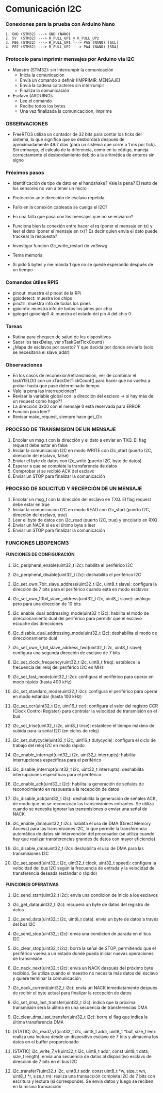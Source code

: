 # Comunicación I2C

### Conexiones para la prueba con Arduino Nano

    1. GND (STM32) ---> GND (NANO)
    2. 5V  (STM32) ---> R_PULL_UP1 y R_PULL_UP2
    3. PB6 (STM32) ---> R_PULL_UP1 ---> PA5 (NANO) [SCL]
    4. PB7 (STM32) ---> R_PULL_UP2 ---> PA4 (NANO) [SDA]

### Protocolo para imprimir mensajes por Arduino via I2C
- Maestro (STM32): sin interrumpir la comunicación
    - Inicia la comunicación
    - Envía un comando a definir (IMPRIMIR_MENSAJE)
    - Envía la cadena caracteres sin interrumpir
    - Finaliza la comunicación
- Esclavo (ARDUINO):
    - Lee el comando
    - Recibe todos los bytes
    - Una vez finalizada la comunicacióon, imprime

### OBSERVACIONES
- FreeRTOS utiliza un contador de 32 bits para contar los ticks del sistema, lo que significa que se desbordará después de aproximadamente 49.7 días (para un sistema que corre a 1 ms por tick). Sin embargo, el cálculo de la diferencia, como en tu código, maneja correctamente el desbordamiento debido a la aritmética de enteros sin signo

### Próximos pasos
- Identificación de tipo de dato en el handshake? Vale la pena? El resto de los sensores no van a tener un micro
- Protección ante dirección de esclavo repetida
- Fallo en la conexión cableada se cuelga el I2C?
- En una falla que pasa con los mensajes que no se enviaron?
- Funciona bien la conexión entre hacer el rq (poner el mensaje en tx) y leer el dato (poner el mensaje en rx)? Es decir quien envia el dato puede trackear la respuesta?
- Investigar funcion i2c_write_restart de ve3wwg

- Tema memoria
- Si pido 5 bytes y me manda 1 que no se quede esperando después de un tiempo

### Comandos útiles RPi5
- pinout: muestra el pinout de la RPi
- gpiodetect: muestra los chips
- pinctrl: muestra info de todos los pines
- gpioinfo: muestra info de todos los pines por chip
- gpioget gpiochip0 4: muestra el estado del pin 4 del chip 0


### Tareas
- Rutina para chequeo de salud de los dispositivos
- Sacar los taskDelay, ver xTaskGetTickCount()
- ¿Mapa de esclavos por puerto? Y que decida por donde enviarlo (solo se necesitaría el slave_addr)

### Observaciones
- En los casos de reconexión/retransmisión, ver de combinar el taskYIELD() con un xTaskGetTickCount() para hacer que no vuelva a probar hasta que pase determinado tiempo
- Vale la pena las interrupciones?
- Revisar la variable global con la dirección del esclavo -> si hay más de un request como hago??
- La dirección 0x00 con el mensaje 0 está reservada para ERROR
- Función para leer?
- Revisar make_request, siempre hace get_i2c


### PROCESO DE TRANSMISION DE UN MENSAJE
1. Encolar un msg_t con la dirección y el dato a enviar en TXQ. El flag request debe estar en false
2. Iniciar la comunicación I2C en modo WRITE con i2c_start (puerto I2C, dirección del esclavo, false)
3. Enviar el byte de datos con i2c_write (puerto I2C, byte de datos)
4. Esperar a que se complete la transferencia de datos
5. Comprobar si se recibió ACK del esclavo
6. Enviar un STOP para finalizar la comunicación

### PROCESO DE SOLICITUD Y RECEPCIÓN DE UN MENSAJE
1. Encolar un msg_t con la dirección del esclavo en TXQ. El flag request debe estar en true
2. Iniciar la comunicación I2C en modo READ con i2c_start (puerto I2C, dirección del esclavo, true)
3. Leer el byte de datos con i2c_read (puerto I2C, true) y encolarlo en RXQ
4. Enviar un NACK si es el último byte a leer
5. Enviar un STOP para finalizar la comunicación

### FUNCIONES LIBOPENCM3
#### FUNCIONES DE CONFIGURACIÓN
1. i2c_peripheral_enable(uint32_t i2c): habilita el periférico I2C

2. i2c_peripheral_disable(uint32_t i2c): deshabilita el periférico I2C

3. i2c_set_own_7bit_slave_address(uint32_t i2c, uint8_t slave): configura la dirección de 7 bits para el periférico cuando está en modo esclavos

4. i2c_set_own_10bit_slave_address(uint32_t i2c, uint8_t slave): análogo pero para una dirección de 10 bits

5. i2c_enable_dual_addressing_mode(uint32_t i2c): habilita el modo de direccionamiento dual del periférico para permitir que el esclavo escuche dos direcciones

6. i2c_disable_dual_addressing_mode(uint32_t i2c): deshabilita el modo de direccionamiento dual

7. i2c_set_own_7_bit_slave_address_two(uint32_t i2c, uint8_t slave): configura una segunda dirección de esclavo de 7 bits

8. i2c_set_clock_frequency(uint32_t i2c, uint8_t freq): establece la frecuencia del reloj del periférico I2C en MHz

9. i2c_set_fast_mode(uint32_t i2c): configura el periférico para operar en modo rápido (hasta 400 kHz)

10. i2c_set_standard_mode(uint32_t i2c): configura el periférico para operar en modo estándar (hasta 100 kHz)

11. i2c_set_ccr(uint32_t i2c, uint16_t ccr): configura el valor del registro CCR (Clock Control Register) para controlar la velocidad de transmisión en el bus

12. i2c_set_trise(uint32_t i2c, uint8_t trise): establece el tiempo máximo de subida para la señal I2C (en ciclos de reloj)

13. i2c_set_dutycycle(uint32_t i2c, uint16_t dutycycle): configura el ciclo de trabajo del reloj I2C en modo rápido

14. i2c_enable_interrupt(uint32_t i2c, uint32_t interrupts): habilita interrupciones específicas para el periférico

15. i2c_disable_interrupt(uint32_t i2c, uint32_t interrupts): deshabilita interrupciones específicas para el periférico

16. i2c_enable_ack(uint32_t i2c): habilita la generación de señales de reconocimiento en respuesta a la recepción de datos

17. i2c_disable_ack(uint32_t i2c): deshabilita la generación de señales ACK, de modo que no se reconozcan las transmisioines entrantes. Se utiliza cuando se necesita ignorar las transmisiones o enviar una señal de NACK

18. i2c_enable_dma(uint32_t i2c): habilita el uso de DMA (Direct Memory Access) para las transmisiones I2C, lo que permite la transferencia automática de datos sin intervención del procesador (se utiliza cuando hay que realizar transferencias grandes de datos con mayor eficiencia)

19. i2c_disable_dma(uint32_t i2c): deshabilita el uso de DMA para las transmisiones I2C

20. i2c_set_speed(uint32_t i2c, uint32_t clock, uint32_t speed): configura la velocidad del bus I2C según la frecuencia de entrada y la velocidad de transferencia deseada (estándar o rápido)


#### FUNCIONES OPERATIVAS

1. i2c_send_start(uint32_t i2c): envia una condicion de inicio a los esclavos

2. i2c_get_data(uint32_t i2c): recupera un byte de datos del registro de datos

3. i2c_send_data(uint32_t i2c, uint8_t data): envía un byte de datos a través del bus I2C

4. i2c_send_stop(uint32_t i2c): envia una condicion de parada en el bus I2C

5. i2c_clear_stop(uint32_t i2c): borra la señal de STOP, permitiendo que el periférico vuelva a un estado donde pueda iniciar nuevas operaciones de transmisión

6. i2c_nack_next(uint32_t i2c): envía un NACK después del próximo byte recibido. Se utiliza cuando el maestro no necesita más datos del esclavo y quiere terminar la comunicación

7. i2c_nack_current(uint32_t i2c): envía un NACK  inmediatamente después de recibir el byte actual para finalizar la recepción de datos

8. i2c_set_dma_last_transfer(uint32_t i2c): indica que la próxima transmisión será la úlitma en una secuencia de transferencias DMA

9. i2c_clear_dma_last_transfer(uint32_t i2c): borra el flag que indica la última transferencia DMA

10. [STATIC] i2c_read7_v1(uint32_t i2c, uint8_t addr, uint8_t *buf, size_t len): realiza una lectura desde un dispositivo esclavo de 7 bits y almacena los datos en el buffer proporcionado

11. [STATIC] i2c_write_7_v1(uint32_t i2c, uint8_t addr, const uint8_t data, size_t length): envía una secuencia de datos al dispositivo esclavo de direccion de 7 bits en el bus I2C

12. i2c_transfer7(uint32_t i2c, uint8_t addr, const uint8_t *w, size_t wn, uint8_t *r, size_t rn): realiza una transacción completa I2C de 7 bits con escritura y lectura (si corresponde). Se envía datos y luego se reciben en la misma transacción
